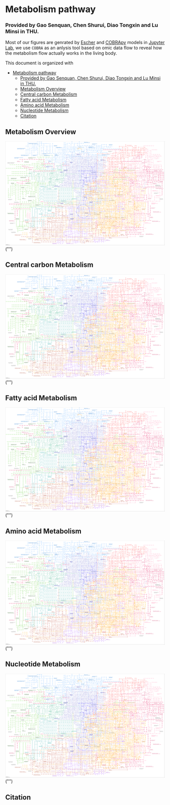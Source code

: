 # Metabolism pathway 

### Provided by Gao Senquan, Chen Shurui, Diao Tongxin and Lu Minsi in THU.

Most of our figures are genrated by [Escher](https://github.com/zakandrewking/escher/) and [COBRApy](https://opencobra.github.io/cobrapy/) models in [Jupyter Lab](https://jupyter.org/), we use `COBRA` as an anlysis tool based on omic data flow to reveal how the metabolism flow actually works in the living body.

This document is organized with 

- [Metabolism pathway](#metabolism-pathway)
    - [Provided by Gao Senquan, Chen Shurui, Diao Tongxin and Lu Minsi in THU.](#provided-by-gao-senquan-chen-shurui-diao-tongxin-and-lu-minsi-in-thu)
  - [Metabolism Overview](#metabolism-overview)
  - [Central carbon Metabolism](#central-carbon-metabolism)
  - [Fatty acid Metabolism](#fatty-acid-metabolism)
  - [Amino acid Metabolism](#amino-acid-metabolism)
  - [Nucleotide Metabolism](#nucleotide-metabolism)
  - [Citation](#citation)

## Metabolism Overview

<object width="75%" height="1000px" data="example_map.html"></object>
![](map01100.png)("")

## Central carbon Metabolism

<object width="75%" height="1000px" data="example_map.html"></object>
![](map01100.png)("")

## Fatty acid Metabolism

<object width="75%" height="1000px" data="example_map.html"></object>
![](map01100.png)("")

## Amino acid Metabolism

<object width="75%" height="1000px" data="example_map.html"></object>
![](map01100.png)("")

## Nucleotide Metabolism

<object width="75%" height="1000px" data="example_map.html"></object>
![](map01100.png)("")

## Citation